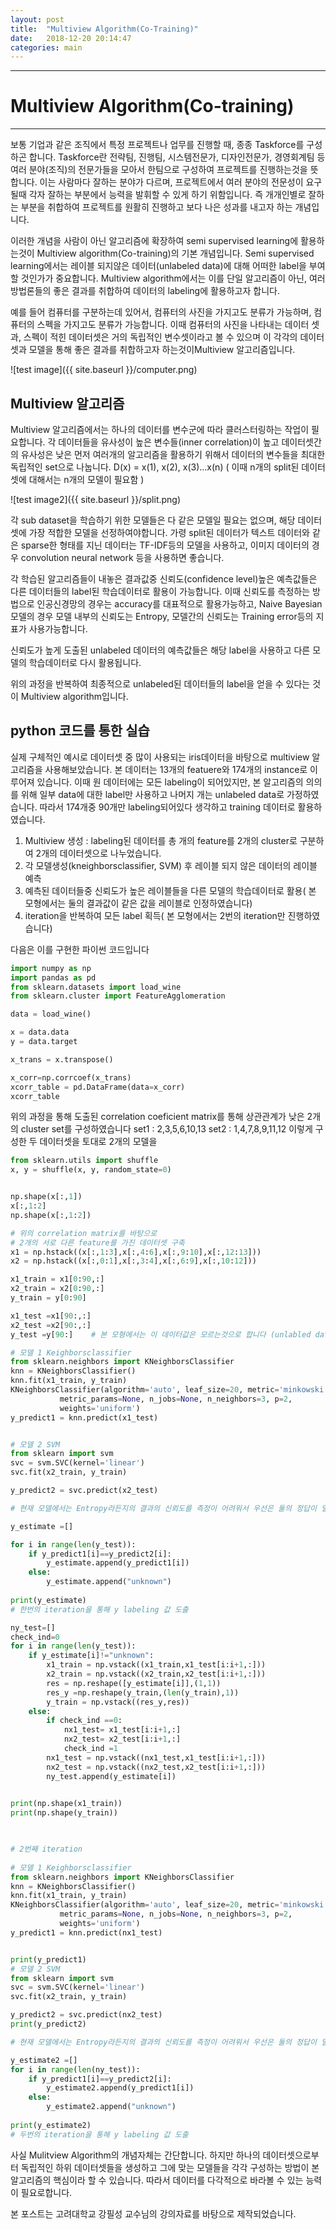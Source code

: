 ```yaml
---
layout: post
title:  "Multiview Algorithm(Co-Training)"
date:   2018-12-20 20:14:47
categories: main
---
```

* * *
# Multiview Algorithm(Co-training)
* * *
보통 기업과 같은 조직에서 특정 프로젝트나 업무를 진행할 때, 종종 Taskforce를 구성하곤 합니다. Taskforce란 전략팀, 진행팀, 시스템전문가, 디자인전문가, 경영회계팀 등 여러 분야(조직)의 전문가들을 모아서 한팀으로 구성하여 프로젝트를 진행하는것을 뜻합니다. 이는 사람마다 잘하는 분야가 다르며, 프로젝트에서 여러 분야의 전문성이 요구될때 각자 잘하는 부분에서 능력을 발휘할 수 있게 하기 위함입니다. 즉 개개인별로 잘하는 부분을 취합하여 프로젝트를 원활히 진행하고 보다 나은 성과를 내고자 하는 개념입니다.

이러한 개념을 사람이 아닌 알고리즘에 확장하여 semi supervised learning에 활용하는것이 Multiview algorithm(Co-training)의 기본 개념입니다. Semi supervised learning에서는 레이블 되지않은 데이터(unlabeled data)에 대해 어떠한 label을 부여할 것인가가 중요합니다. Multiview algorithm에서는 이를 단일 알고리즘이 아닌, 여러 방법론들의 좋은 결과를 취합하여 데이터의 labeling에 활용하고자 합니다. 

예를 들어 컴퓨터를 구분하는데 있어서, 컴퓨터의 사진을 가지고도 분류가 가능하며, 컴퓨터의 스펙을 가지고도 분류가 가능합니다. 이때 컴퓨터의 사진을 나타내는 데이터 셋과, 스펙이 적힌 데이터셋은 거의 독립적인 변수셋이라고 볼 수 있으며 이 각각의 데이터셋과 모델을 통해 좋은 결과를 취합하고자 하는것이Multiview 알고리즘입니다. 

![test image]({{ site.baseurl }}/computer.png)

## Multiview 알고리즘
Multiview 알고리즘에서는 하나의 데이터를 변수군에 따라 클러스터링하는 작업이 필요합니다. 각 데이터들을 유사성이 높은 변수들(inner correlation)이 높고 데이터셋간의 유사성은 낮은 먼저 여러개의 알고리즘을 활용하기 위해서 데이터의 변수들을 최대한 독립적인 set으로 나눕니다. D(x) = x(1), x(2), x(3)...x(n) ( 이때 n개의 split된 데이터셋에 대해서는 n개의 모델이 필요함 )

![test image2]({{ site.baseurl }}/split.png)

각 sub dataset을 학습하기 위한 모델들은 다 같은 모델일 필요는 없으며, 해당 데이터셋에 가장 적합한 모델을 선정하여야합니다. 가령 split된 데이터가 텍스트 데이터와 같은 sparse한 형태를 지닌 데이터는 TF-IDF등의 모델을 사용하고, 이미지 데이터의 경우 convolution neural network 등을 사용하면 좋습니다.

각 학습된 알고리즘들이 내놓은 결과값중 신뢰도(confidence level)높은 예측값들은 다른 데이터들의 label된 학습데이터로 활용이 가능합니다. 이때 신뢰도를 측정하는 방법으로 인공신경망의 경우는 accuracy를 대표적으로 활용가능하고, Naive Bayesian모델의 경우 모델 내부의 신뢰도는 Entropy, 모델간의 신뢰도는 Training error등의 지표가 사용가능합니다.

신뢰도가 높게 도출된 unlabeled 데이터의 예측값들은 해당 label을 사용하고 다른 모델의 학습데이터로 다시 활용됩니다. 

위의 과정을 반복하여 최종적으로 unlabeled된 데이터들의 label을 얻을 수 있다는 것이 Multiview algorithm입니다.

## python 코드를 통한 실습
실제 구체적인 예시로 데이터셋 중 많이 사용되는 iris데이터을 바탕으로 multiview 알고리즘을 사용해보았습니다. 본 데이터는 13개의 featuere와 174개의 instance로 이루어져 있습니다.
이때 원 데이터에는 모든 labeling이 되어있지만, 본 알고리즘의 의의를 위해 일부 data에 대한 label만 사용하고 나머지 개는 unlabeled data로 가정하였습니다. 따라서 174개중 90개만 labeling되어있다 생각하고 training 데이터로 활용하였습니다.

1. Multiview 생성 : labeling된 데이터를 총 개의 feature를 2개의 cluster로 구분하여 2개의 데이터셋으로 나누었습니다. 
2. 각 모델생성(kneighborsclassifier, SVM) 후 레이블 되지 않은 데이터의 레이블 예측
3. 예측된 데이터들중 신뢰도가 높은 레이블들을 다른 모델의 학습데이터로 활용( 본 모형에서는 둘의 결과값이 같은 값을 레이블로 인정하였습니다)
4. iteration을 반복하여 모든 label 획득( 본 모형에서는 2번의 iteration만 진행하였습니다)

다음은 이를 구현한 파이썬 코드입니다
```python
import numpy as np
import pandas as pd
from sklearn.datasets import load_wine
from sklearn.cluster import FeatureAgglomeration

data = load_wine()

x = data.data
y = data.target

x_trans = x.transpose()

x_corr=np.corrcoef(x_trans)
xcorr_table = pd.DataFrame(data=x_corr)
xcorr_table

```
위의 과정을 통해 도출된 correlation coeficient matrix를 통해 상관관계가 낮은 2개의 cluster set를 구성하였습니다
set1 : 2,3,5,6,10,13
set2 : 1,4,7,8,9,11,12 
이렇게 구성한 두 데이터셋을 토대로 2개의 모델을  
```python
from sklearn.utils import shuffle
x, y = shuffle(x, y, random_state=0)


np.shape(x[:,1])
x[:,1:2]
np.shape(x[:,1:2])

# 위의 correlation matrix를 바탕으로
# 2개의 서로 다른 feature를 가진 데이터셋 구축
x1 = np.hstack((x[:,1:3],x[:,4:6],x[:,9:10],x[:,12:13]))
x2 = np.hstack((x[:,0:1],x[:,3:4],x[:,6:9],x[:,10:12]))

x1_train = x1[0:90,:]
x2_train = x2[0:90,:]
y_train = y[0:90]

x1_test =x1[90:,:]
x2_test =x2[90:,:]
y_test =y[90:]    # 본 모형에서는 이 데이터값은 모르는것으로 합니다 (unlabled data)

# 모델 1 Keighborsclassifier
from sklearn.neighbors import KNeighborsClassifier
knn = KNeighborsClassifier()
knn.fit(x1_train, y_train) 
KNeighborsClassifier(algorithm='auto', leaf_size=20, metric='minkowski',
           metric_params=None, n_jobs=None, n_neighbors=3, p=2,
           weights='uniform')
y_predict1 = knn.predict(x1_test)


# 모델 2 SVM
from sklearn import svm
svc = svm.SVC(kernel='linear')
svc.fit(x2_train, y_train)    

y_predict2 = svc.predict(x2_test)

# 현재 모델에서는 Entropy라든지의 결과의 신뢰도를 측정이 어려워서 우선은 둘의 정답이 일치하는 것을 label로 인정하는 방법을 사용합니다.

y_estimate =[]

for i in range(len(y_test)):
    if y_predict1[i]==y_predict2[i]:
        y_estimate.append(y_predict1[i])
    else:
        y_estimate.append("unknown")
        
print(y_estimate)
# 한번의 iteration을 통해 y labeling 값 도출

ny_test=[]
check_ind=0
for i in range(len(y_test)):
    if y_estimate[i]!="unknown":
        x1_train = np.vstack((x1_train,x1_test[i:i+1,:]))
        x2_train = np.vstack((x2_train,x2_test[i:i+1,:]))
        res = np.reshape([y_estimate[i]],(1,1))
        res_y =np.reshape(y_train,(len(y_train),1))
        y_train = np.vstack((res_y,res))
    else:
        if check_ind ==0:
            nx1_test= x1_test[i:i+1,:]
            nx2_test= x2_test[i:i+1,:]
            check_ind =1
        nx1_test = np.vstack((nx1_test,x1_test[i:i+1,:]))
        nx2_test = np.vstack((nx2_test,x2_test[i:i+1,:]))
        ny_test.append(y_estimate[i])

        
print(np.shape(x1_train))
print(np.shape(y_train))      
        


# 2번째 iteration   
        
# 모델 1 Keighborsclassifier
from sklearn.neighbors import KNeighborsClassifier
knn = KNeighborsClassifier()
knn.fit(x1_train, y_train) 
KNeighborsClassifier(algorithm='auto', leaf_size=20, metric='minkowski',
           metric_params=None, n_jobs=None, n_neighbors=3, p=2,
           weights='uniform')
y_predict1 = knn.predict(nx1_test)


print(y_predict1)
# 모델 2 SVM
from sklearn import svm
svc = svm.SVC(kernel='linear')
svc.fit(x2_train, y_train)    

y_predict2 = svc.predict(nx2_test)
print(y_predict2)

# 현재 모델에서는 Entropy라든지의 결과의 신뢰도를 측정이 어려워서 우선은 둘의 정답이 일치하는 것을 label로 인정하는 방법을 사용합니다.

y_estimate2 =[]
for i in range(len(ny_test)):
    if y_predict1[i]==y_predict2[i]:
        y_estimate2.append(y_predict1[i])
    else:
        y_estimate2.append("unknown")
        
print(y_estimate2)
# 두번의 iteration을 통해 y labeling 값 도출

```
사실 Mulitview Algorithm의 개념자체는 간단합니다. 하지만 하나의 데이터셋으로부터 독립적인 하위 데이터셋들을 생성하고 그에 맞는 모델들을 각각 구성하는 방법이 본 알고리즘의 핵심이라 할 수 있습니다. 따라서 데이터를 다각적으로 바라볼 수 있는 능력이 필요로합니다.


본 포스트는 고려대학교 강필성 교수님의 강의자료를 바탕으로 제작되었습니다.
